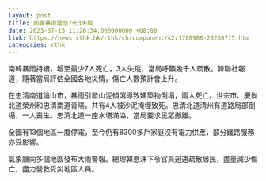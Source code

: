 ```yaml
---
layout: post
title: 南韓暴雨增至7死3失蹤
date: 2023-07-15 11:20:34.000000000 +08:00
link: https://news.rthk.hk/rthk/ch/component/k2/1708988-20230715.htm
categories: rthk
---
```


南韓暴雨持續，增至最少7人死亡，3人失蹤，當局呼籲幾千人疏散。韓聯社報道，隨著當局評估全國各地災情，傷亡人數預計會上升。

在忠清南道論山市，暴雨引發山泥傾瀉導致建築物倒塌，兩人死亡。世宗市、慶尚北道榮州和忠清南道青陽，共有4人被沙泥掩埋致死。忠清北道清州有道路局部倒塌，一人喪生。忠清北道一座水壩滿溢，當局要求民眾撤離。

全國有13個地區一度停電，至今仍有8300多戶家庭沒有電力供應，部分鐵路服務亦受影響。

氣象廳向多個地區發布大雨警報。總理韓悳洙下令官員迅速疏散居民，盡量減少傷亡，盡力營救受災地區人員。

